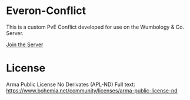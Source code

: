 # Everon-Conflict

This is a custom PvE Conflict developed for use on the Wumbology & Co. Server.

[Join the Server](https://discord.gg/nDNmaSuJ6k)


# License

Arma Public License No Derivates (APL-ND) Full text: https://www.bohemia.net/community/licenses/arma-public-license-nd
